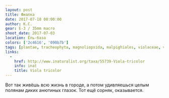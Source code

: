 ```yaml
---
layout: post
title: Фиалка
date: 2017-07-18 00:00:00
author: К.С.
gear: E-3 / 35mm macro
shoot_date: 2017-07-03
location: Ёль-база
colors: ['2c4616', '090b7b']
tags: [plantae, tracheophyta, magnoliopsida, malpighiales, violaceae, viola, viola tricolor]
links:
  -
    href: http://www.inaturalist.org/taxa/55739-Viola-tricolor
    info: inat
    title: Viola tricolor
---
```

Вот так живёшь всю жизнь в городе, а потом удивляешься целым полянам диких анютиных глазок. Тот ещё сорняк, оказывается.
